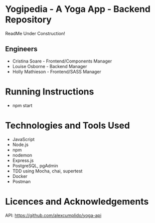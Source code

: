 # Yogipedia - A Yoga App - Backend Repository
ReadMe Under Construction! 

## Engineers

- Cristina Soare - Frontend/Components Manager
- Louise Osborne - Backend Manager
- Holly Mathieson - Frontend/SASS Manager

# Running Instructions

- npm start 

# Technologies and Tools Used
- JavaScript
- Node.js
- npm
- nodemon
- Express.js
- PostgreSQL, pgAdmin
- TDD using Mocha, chai, supertest
- Docker
- Postman

# Licences and Acknowledgements

API: https://github.com/alexcumplido/yoga-api 

